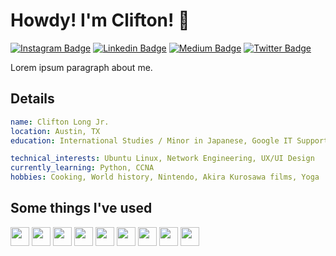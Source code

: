 <!-- ✊🏿 Black Lives Matter -->

<!--
**Clifton893/Clifton893** is a ✨ _special_ ✨ repository because its `README.md` (this file) appears on your GitHub profile.

Here are some ideas to get you started:

- 🔭 I’m currently working on ...
- 🌱 I’m currently learning ...
- 👯 I’m looking to collaborate on ...
- 🤔 I’m looking for help with ...
- 💬 Ask me about ...
- 📫 How to reach me: ...
- 😄 Pronouns: ...
- ⚡ Fun fact: ...
-->

# Howdy! I'm Clifton! 👋
[![Instagram Badge](https://img.shields.io/badge/Instagram-purple?style=for-the-badge&logo=instagram&logoColor=white&link=https://www.instagram.com/cliftonlongjr/)](https://www.instagram.com/cliftonlongjr/) [![Linkedin Badge](https://img.shields.io/badge/LinkedIn-0077B5?style=for-the-badge&logo=linkedin&logoColor=white&link=https://www.linkedin.com/in/cliftonlongjr/)](https://www.linkedin.com/in/cliftonlongjr/) [![Medium Badge](https://img.shields.io/badge/Medium-12100E?style=for-the-badge&logo=medium&logoColor=white&link=https://medium.com/@Clifton893)](https://medium.com/@Clifton893) [![Twitter Badge](https://img.shields.io/badge/Twitter-1DA1F2?style=for-the-badge&logo=twitter&logoColor=white&link=https://twitter.com/Clifton893)](https://twitter.com/Clifton893)

Lorem ipsum paragraph about me.

## Details
```yaml
name: Clifton Long Jr.
location: Austin, TX
education: International Studies / Minor in Japanese, Google IT Support Professional Certificate

technical_interests: Ubuntu Linux, Network Engineering, UX/UI Design
currently_learning: Python, CCNA
hobbies: Cooking, World history, Nintendo, Akira Kurosawa films, Yoga
```

## Some things I've used
<span><img src="https://cdn.jsdelivr.net/gh/devicons/devicon/icons/apple/apple-original.svg" width="30px"/>
</span> <span><img src="https://cdn.jsdelivr.net/gh/devicons/devicon/icons/figma/figma-original.svg" width="30px" /></span>
<span><img src="https://cdn.jsdelivr.net/gh/devicons/devicon/icons/jira/jira-original-wordmark.svg" width="30px" /></span>
<span><img src="https://cdn.jsdelivr.net/gh/devicons/devicon/icons/salesforce/salesforce-original.svg" width="30px" /></span>
<span><img src="https://cdn.jsdelivr.net/gh/devicons/devicon/icons/slack/slack-original.svg" width="30px" /></span> <span><img src="https://cdn.jsdelivr.net/gh/devicons/devicon/icons/ubuntu/ubuntu-plain.svg" width="30px"/></span> 
<span><img src="https://cdn.jsdelivr.net/gh/devicons/devicon/icons/vim/vim-original.svg" width="30px"/></span> <span><img src="https://cdn.jsdelivr.net/gh/devicons/devicon/icons/vscode/vscode-original.svg" width="30px"/></span> <span><img src="https://cdn.jsdelivr.net/gh/devicons/devicon/icons/windows8/windows8-original.svg" width="30px"/></span>


<!-- Inspirations --> <!--
https://github.com/MartinHeinz/MartinHeinz
https://github.com/adamalston/adamalston/blob/master/README.md
https://github.com/vidyabhandary For social media shield idea
https://github.com/guilyx For code block idea
https://github.com/khalby786 For Devicon idea
-->
